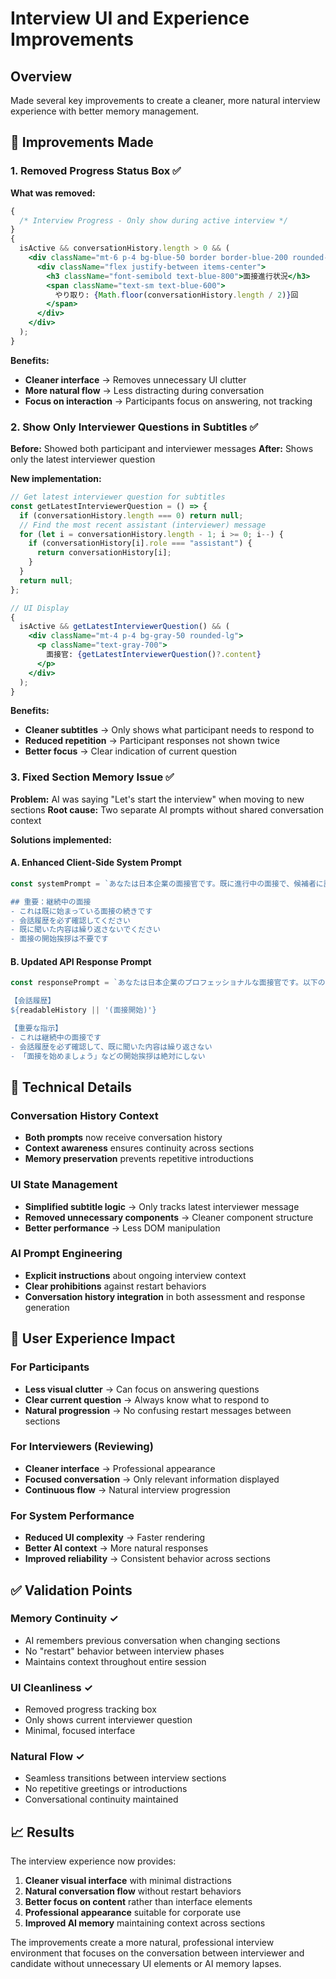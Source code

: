 # Interview UI and Experience Improvements

## Overview

Made several key improvements to create a cleaner, more natural interview experience with better memory management.

## 🎯 Improvements Made

### 1. **Removed Progress Status Box** ✅

**What was removed:**

```jsx
{
  /* Interview Progress - Only show during active interview */
}
{
  isActive && conversationHistory.length > 0 && (
    <div className="mt-6 p-4 bg-blue-50 border border-blue-200 rounded-lg">
      <div className="flex justify-between items-center">
        <h3 className="font-semibold text-blue-800">面接進行状況</h3>
        <span className="text-sm text-blue-600">
          やり取り: {Math.floor(conversationHistory.length / 2)}回
        </span>
      </div>
    </div>
  );
}
```

**Benefits:**

- **Cleaner interface** → Removes unnecessary UI clutter
- **More natural flow** → Less distracting during conversation
- **Focus on interaction** → Participants focus on answering, not tracking

### 2. **Show Only Interviewer Questions in Subtitles** ✅

**Before:** Showed both participant and interviewer messages
**After:** Shows only the latest interviewer question

**New implementation:**

```jsx
// Get latest interviewer question for subtitles
const getLatestInterviewerQuestion = () => {
  if (conversationHistory.length === 0) return null;
  // Find the most recent assistant (interviewer) message
  for (let i = conversationHistory.length - 1; i >= 0; i--) {
    if (conversationHistory[i].role === "assistant") {
      return conversationHistory[i];
    }
  }
  return null;
};

// UI Display
{
  isActive && getLatestInterviewerQuestion() && (
    <div className="mt-4 p-4 bg-gray-50 rounded-lg">
      <p className="text-gray-700">
        面接官: {getLatestInterviewerQuestion()?.content}
      </p>
    </div>
  );
}
```

**Benefits:**

- **Cleaner subtitles** → Only shows what participant needs to respond to
- **Reduced repetition** → Participant responses not shown twice
- **Better focus** → Clear indication of current question

### 3. **Fixed Section Memory Issue** ✅

**Problem:** AI was saying "Let's start the interview" when moving to new sections
**Root cause:** Two separate AI prompts without shared conversation context

**Solutions implemented:**

#### A. Enhanced Client-Side System Prompt

```javascript
const systemPrompt = `あなたは日本企業の面接官です。既に進行中の面接で、候補者に話してもらうことを最優先に、簡潔な質問をしてください。

## 重要：継続中の面接
- これは既に始まっている面接の続きです
- 会話履歴を必ず確認してください
- 既に聞いた内容は繰り返さないでください
- 面接の開始挨拶は不要です
```

#### B. Updated API Response Prompt

```javascript
const responsePrompt = `あなたは日本企業のプロフェッショナルな面接官です。以下の会話履歴と目的を考慮して、自然で丁寧な日本語の質問を1文で作成してください。

【会話履歴】
${readableHistory || '(面接開始)'}

【重要な指示】
- これは継続中の面接です
- 会話履歴を必ず確認して、既に聞いた内容は繰り返さない
- 「面接を始めましょう」などの開始挨拶は絶対にしない
```

## 🔧 Technical Details

### Conversation History Context

- **Both prompts** now receive conversation history
- **Context awareness** ensures continuity across sections
- **Memory preservation** prevents repetitive introductions

### UI State Management

- **Simplified subtitle logic** → Only tracks latest interviewer message
- **Removed unnecessary components** → Cleaner component structure
- **Better performance** → Less DOM manipulation

### AI Prompt Engineering

- **Explicit instructions** about ongoing interview context
- **Clear prohibitions** against restart behaviors
- **Conversation history integration** in both assessment and response generation

## 🎯 User Experience Impact

### For Participants

- **Less visual clutter** → Can focus on answering questions
- **Clear current question** → Always know what to respond to
- **Natural progression** → No confusing restart messages between sections

### For Interviewers (Reviewing)

- **Cleaner interface** → Professional appearance
- **Focused conversation** → Only relevant information displayed
- **Continuous flow** → Natural interview progression

### For System Performance

- **Reduced UI complexity** → Faster rendering
- **Better AI context** → More natural responses
- **Improved reliability** → Consistent behavior across sections

## ✅ Validation Points

### Memory Continuity ✓

- AI remembers previous conversation when changing sections
- No "restart" behavior between interview phases
- Maintains context throughout entire session

### UI Cleanliness ✓

- Removed progress tracking box
- Only shows current interviewer question
- Minimal, focused interface

### Natural Flow ✓

- Seamless transitions between interview sections
- No repetitive greetings or introductions
- Conversational continuity maintained

## 📈 Results

The interview experience now provides:

1. **Cleaner visual interface** with minimal distractions
2. **Natural conversation flow** without restart behaviors
3. **Better focus on content** rather than interface elements
4. **Professional appearance** suitable for corporate use
5. **Improved AI memory** maintaining context across sections

The improvements create a more natural, professional interview environment that focuses on the conversation between interviewer and candidate without unnecessary UI elements or AI memory lapses.
